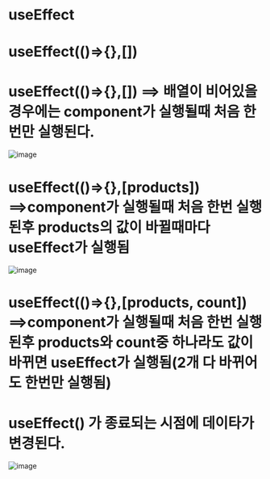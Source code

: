 
# useEffect

# useEffect(()=>{},[])

# useEffect(()=>{},[])  ==> 배열이 비어있을 경우에는 component가 실행될때 처음 한번만 실행된다.
![image](https://github.com/understanding963852/604react/assets/60366769/e3ba505a-5e99-4c32-9b6d-998ec2576f67)

# useEffect(()=>{},[products])  ==>component가 실행될때 처음 한번 실행된후 products의 값이 바뀔때마다 useEffect가 실행됨
![image](https://github.com/understanding963852/604react/assets/60366769/15d3e6c0-7b11-4745-93b9-7be7e714feff)


# useEffect(()=>{},[products, count])  ==>component가 실행될때 처음 한번 실행된후 products와 count중 하나라도 값이 바뀌면 useEffect가 실행됨(2개 다 바뀌어도 한번만 실행됨)

 # useEffect() 가 종료되는 시점에 데이타가 변경된다. 
![image](https://github.com/understanding963852/604react/assets/60366769/29163d0c-a805-4715-8d8b-b635de51d818)
